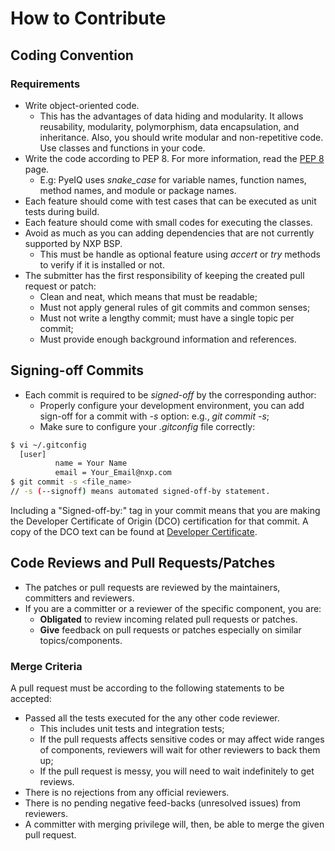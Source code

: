 # How to Contribute

## Coding Convention

### Requirements

* Write object-oriented code.
  - This has the advantages of data hiding and modularity. It allows reusability, modularity, polymorphism, data encapsulation, and inheritance. Also, you should write modular and non-repetitive code. Use classes and functions in your code.
* Write the code according to PEP 8. For more information, read the [PEP 8](https://www.python.org/dev/peps/pep-0008/) page.
  - E.g: PyeIQ uses *snake_case* for variable names, function names, method names, and module or package names.
* Each feature should come with test cases that can be executed as unit tests during build.
* Each feature should come with small codes for executing the classes.
* Avoid as much as you can adding dependencies that are not currently supported by NXP BSP.
  - This must be handle as optional feature using _accert_ or _try_ methods to verify if it is installed or not.
* The submitter has the first responsibility of keeping the created pull request or patch:
  - Clean and neat, which means that must be readable;
  - Must not apply general rules of git commits and common senses;
  - Must not write a lengthy commit; must have a single topic per commit;
  - Must provide enough background information and references.

## Signing-off Commits

* Each commit is required to be *signed-off* by the corresponding author:
  - Properly configure your development environment, you can add sign-off for a
commit with *-s* option: e.g., *git commit -s*;
  - Make sure to configure your *.gitconfig* file correctly:
```bash
$ vi ~/.gitconfig
  [user]
          name = Your Name
          email = Your_Email@nxp.com
$ git commit -s <file_name>
// -s (--signoff) means automated signed-off-by statement.
```
Including a "Signed-off-by:" tag in your commit means that you are making the Developer Certificate of Origin (DCO) certification for that commit. A copy of the DCO text can be found at [Developer Certificate](https://developercertificate.org/).

## Code Reviews and Pull Requests/Patches

* The patches or pull requests are reviewed by the maintainers, committers and reviewers.
* If you are a committer or a reviewer of the specific component, you are:
  - **Obligated** to review incoming related pull requests or patches.
  - **Give** feedback on pull requests or patches especially on similar topics/components.

### Merge Criteria

A pull request must be according to the following statements to be accepted:
* Passed all the tests executed for the any other code reviewer.
  - This includes unit tests and integration tests;
  - If the pull requests affects sensitive codes or may affect wide ranges of
    components, reviewers will wait for other reviewers to back them up;
  - If the pull request is messy, you will need to wait indefinitely to get reviews.
* There is no rejections from any official reviewers.
* There is no pending negative feed-backs (unresolved issues) from reviewers.
* A committer with merging privilege will, then, be able to merge the given pull request.
